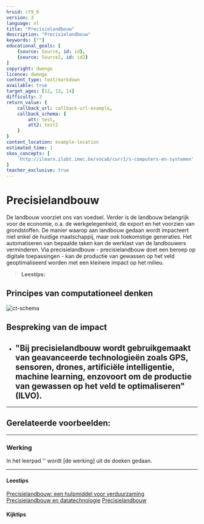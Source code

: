 ```yaml
---
hruid: ct9_6
version: 3
language: nl
title: "Precisielandbouw"
description: "Precisielandbouw"
keywords: [""]
educational_goals: [
    {source: Source, id: id}, 
    {source: Source2, id: id2}
]
copyright: dwengo
licence: dwengo
content_type: text/markdown
available: true
target_ages: [12, 13, 14]
difficulty: 3
return_value: {
    callback_url: callback-url-example,
    callback_schema: {
        att: test,
        att2: test2
    }
}
content_location: example-location
estimated_time: 1
skos_concepts: [
    'http://ilearn.ilabt.imec.be/vocab/curr1/s-computers-en-systemen'
]
teacher_exclusive: true
---
```

# Precisielandbouw

De landbouw voorziet ons van voedsel. Verder is de landbouw belangrijk voor de economie, o.a. de werkgelegenheid, de export en het voorzien van grondstoffen.
De manier waarop aan landbouw gedaan wordt impacteert niet enkel de huidige maatschappij, maar ook toekomstige generaties.
Het automatiseren van bepaalde taken kan de werklast van de landbouwers verminderen. Via precisielandbouw - precisielandbouw doet een beroep op digitale toepassingen - kan de productie van gewassen op het veld geoptimaliseerd worden met een kleinere impact op het milieu. 

> **Leestips:**<br>


## Principes van computationeel denken

![ct-schema](@learning-object/m_ct_impact_6/nl/3)

## Bespreking van de impact

-  "Bij precisielandbouw wordt gebruikgemaakt van geavanceerde technologieën zoals GPS, sensoren, drones, artificiële intelligentie, machine learning, enzovoort om de productie van gewassen op het veld te optimaliseren" (ILVO).
    - 

-------------------------------
## Gerelateerde voorbeelden: 

-----------------------------
### Werking 
In het leerpad '' wordt [de werking] uit de doeken gedaan.

-----------------------------
#### Leestips

[Precisielandbouw: een hulpmiddel voor verduurzaming](https://ilvo.vlaanderen.be/en/dossiers/precisielandbouw)<br>
[Precisielandbouw en datatechnologie](https://ilvo.vlaanderen.be/nl/themas/precisielandbouw-en-datatechnologie)
[Precisielandbouw](https://www.wur.nl/nl/dossiers/dossier/dossier-precisielandbouw.htm)

#### Kijktips
